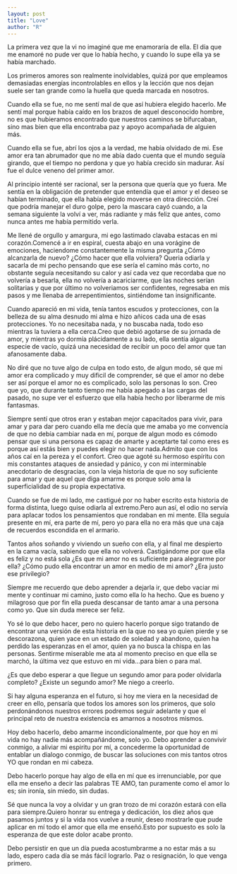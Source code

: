 ```yaml
---
layout: post
title: "Love"
author: "R"
---
```


La primera vez que la vi no imaginé que me enamoraría de ella. El día que me enamoré no pude ver que lo había hecho, y  cuando lo supe ella ya se había marchado.

Los primeros amores son realmente inolvidables, quizá por que empleamos demasiadas energías incontrolables en ellos y la lección que nos dejan suele ser tan grande como la huella que queda marcada en nosotros.

Cuando ella se fue, no me sentí mal de que así hubiera elegido hacerlo. Me sentí mal porque había caído en los brazos de aquel desconocido hombre, no es que hubieramos encontrado que nuestros caminos se bifurcaban, sino mas bien que ella encontraba paz y apoyo acompañada de alguien más.

Cuando ella se fue, abrí los ojos a la verdad, me había olvidado de mi. Ese amor era tan abrumador que no me abía dado cuenta que el mundo seguía girando, que el tiempo no perdona y que yo había crecido sin madurar. Así fue el dulce veneno del primer amor.

Al principio intenté ser racional, ser la persona que quería que yo fuera. Me sentía en la obligación de pretender que entendía que el amor y el deseo se habían  terminado, que ella había elegido moverse en otra dirección. Creí que podría manejar el duro golpe, pero la mascara cayó cuando, a la semana siguiente la volví a ver, más radiante y más feliz que antes, como nunca antes me había permitido verla.

Me llené de orgullo y amargura, mi ego lastimado clavaba estacas en mi corazón.Comencé a ir en espiral, cuesta abajo en una vorágine de emociones, haciendome constantemente la misma pregunta ¿Cómo alcanzarla de nuevo? ¿Cómo hacer que ella volviera? Queria odiarla y sacarla de mi pecho pensando que ese sería el camino más corto, no obstante seguía necesitando su calor y así cada vez que recordaba que no volvería a besarla, ella no volvería a acariciarme, que las noches serían solitarias y que por último no volveriamos ser confidentes, regresaba en mis pasos y me llenaba de arrepentimientos, sintiéndome tan insignificante.

Cuando apareció en mi vida, tenía tantos escudos y protecciones, con la belleza de su alma desnudo mi alma e hizo añicos cada una de esas protecciones. Yo no necesitaba nada, y no buscaba nada, todo eso mientras la tuviera a ella cerca.Creo que debió agotarse de su jornada de amor, y mientras yo dormía plácidamente a su lado, ella sentía alguna especie de vacío, quizá una necesidad de recibir un poco del amor que tan afanosamente daba.

No diré que no tuve algo de culpa en todo esto, de algun modo, sé que mi amor era complicado y muy dificil de comprender, sé que el amor no debe ser así porque el amor no es complicado, solo las personas lo son. Creo que yo, que durante tanto tiempo me había apegado a las cargas del pasado, no supe ver el esfuerzo que ella había hecho por liberarme de mis fantasmas. 

Siempre sentí que otros eran y estaban mejor capacitados para vivir, para amar y para dar pero cuando ella me decía que me amaba yo me convencía de que no debía cambiar nada en mí, porque de algun modo es cómodo pensar que si una persona es capaz de amarte y aceptarte tal como eres es porque así estás bien y puedes elegir no hacer nada.Admito que con los años caí en la pereza y el confort. Creo que agoté su hermoso espíritu con mis constantes ataques de ansiedad y pánico, y con mi interminable anecdotario de desgracias, con la vieja historia de que no soy suficiente para amar y que aquel que diga amarme es porque solo ama la superficialidad de su propia expectativa.

Cuando se fue de mi lado, me castigué por no haber escrito esta historia de forma distinta, luego quise odiarla al extremo.Pero aun así, el odio no servía para aplacar todos los pensamientos que rondaban en mi mente. Ella seguía presente en mí, era parte de mí, pero yo para ella no era más que una caja de recuerdos escondida en el armario.

Tantos años soñando y viviendo un sueño con ella, y al final me despierto en la cama vacía, sabiendo que ella no volverá. Castigándome por que ella es feliz y no está sola ¿Es que mi amor no es suficiente para alegrarme por ella? ¿Cómo pudo ella encontrar un amor en medio de mi amor? ¿Era justo ese privilegio?

Siempre me recuerdo que debo aprender a dejarla ir, que debo vaciar mi mente y continuar mi camino, justo como ella lo ha hecho. Que es bueno y milagroso que por fin ella pueda descansar de tanto amar a una persona como yo. Que sin duda merece ser feliz.

Yo sé lo que debo hacer, pero no quiero hacerlo porque sigo tratando de encontrar una versión de esta historia en la que no sea yo quien pierde y se descorazona, quien yace en un estado de soledad y abandono, quien ha perdido las esperanzas en el amor, quien ya no busca la chispa en las personas. Sentirme miserable me ata al momento preciso en que ella se marchó, la última vez que estuvo en mi vida...para bien o para mal.

¿Es que debo esperar a que llegue un segundo amor para poder olvidarla completo? ¿Existe un segundo amor? Me niego a creerlo.

Si hay alguna esperanza en el futuro, si hoy me viera en la necesidad de creer en ello, pensaría que todos los amores son los primeros, que solo perdonándonos nuestros errores podremos seguir adelante y que el principal reto de nuestra existencia es amarnos a nosotros mismos.

Hoy debo hacerlo, debo amarme incondicionalmente, por que hoy en mi vida no hay nadie más acompañándome, solo yo. Debo aprender a convivir conmigo, a aliviar mi espiritu por mí, a concederme la oportunidad de entablar un dialogo conmigo, de buscar las soluciones con mis tantos otros YO que rondan en mi cabeza.

Debo hacerlo porque hay algo de ella en mí que es irrenunciable, por que ella me enseño a decir las palabras TE AMO, tan puramente como el amor lo es; sin ironía, sin miedo, sin dudas.

Sé que nunca la voy a olvidar y un gran trozo de mi corazón estará con ella para siempre.Quiero honrar su entrega y dedicación, los diez años que pasamos juntos y si la vida nos vuelve a reunir, deseo mostrarle que pude aplicar en mí todo el amor que ella me enseñó.Esto por supuesto es solo la esperanza de que este dolor acabe pronto. 

Debo persistir en que un día pueda acostumbrarme a no estar más a su lado, espero cada día se más fácil lograrlo. Paz o resignación, lo que venga  primero.
